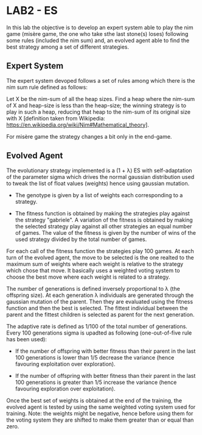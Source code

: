 
# LAB2 - ES

In this lab the objective is to develop an expert system able to play the nim game (misère game, the one who take sthe last stone(s) loses) following some rules (included the nim sum) and, an evolved agent able to find the best strategy among a set of different strategies. 

## Expert System

The expert system devoped follows a set of rules among which there is the nim sum rule defined as follows:

Let X be the nim-sum of all the heap sizes. Find a heap where the nim-sum of X and heap-size is less than the heap-size; the winning strategy is to play in such a heap, reducing that heap to the nim-sum of its original size with X [definition taken from Wikipedia: https://en.wikipedia.org/wiki/Nim#Mathematical_theory].

For misère game the strategy changes a bit only in the end-game.

## Evolved Agent

The evolutionary strategy implemented is a (1 + λ) ES with self-adaptation of the parameter sigma which drives the normal gaussian distribution used to tweak the list of float values (weights) hence using gaussian mutation.

- The genotype is given by a list of weights each corresponding to a strategy. 

- The fitness function is obtained by making the strategies play against the strategy "gabriele". A variation of the fitness is obtained by making the selected strategy play against all other strategies an equal number of games. The value of the fitness is given by the number of wins of the used strategy divided by the total number of games.

For each call of the fitness function the strategies play 100 games. At each turn of the evolved agent, the move to be selected is the one realted to the maximum sum of weights where each weight is relative to the strategy which chose that move. It basically uses a weighted voting system to choose the best move where each weight is related to a strategy.

The number of generations is defined inversely proportional to λ (the offspring size). At each generation λ individuals are generated through the gaussian mutation of the parent. Then they are evaluated using the fitness function and then the best is selected. The fittest individual between the parent and the fittest children is selected as parent for the next generation.

The adaptive rate is defined as 1/100 of the total number of generations. Every 100 generations sigma is upadted as following (one-out-of-five rule has been used):

- If the number of offspring with better fitness than their parent in the last 100 generations is lower than 1/5 decrease the variance (hence favouring exploitation over exploration).

- If the number of offspring with better fitness than their parent in the last 100 generations is greater than 1/5 increase the variance (hence favouring exploration over exploitation).

Once the best set of weights is obtained at the end of the training, the evolved agent is tested by using the same weighted voting system used for training. Note: the weights might be negative, hence before using them for the voting system they are shifted to make them greater than or equal than zero.